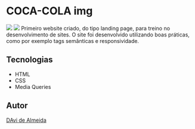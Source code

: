
# COCA-COLA img 
![](./Captura%20de%20Tela%202025-03-10%20às%2017.01.55.png)
![](./Captura%20de%20Tela%202025-03-17%20às%2016.47.15.png)
Primeiro website criado, do tipo landing page, para treino no desenvolvimento de sites.
O site foi desenvolvido utilizando boas práticas, como por exemplo tags semânticas e responsividade.

## Tecnologias
* HTML
* CSS
* Media Queries

## Autor
[DAvi de Almeida](inkedin.com/feed/?trk=sem-ga_campid.12619604099_asid.149519181115_crid.725790844702_kw.linkedin_d.c_tid.kwd-148086543_n.g_mt.e_geo.9074235)